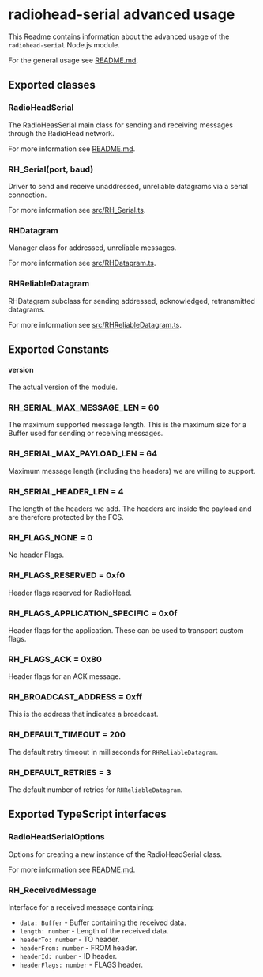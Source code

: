 # radiohead-serial advanced usage

This Readme contains information about the advanced usage of the `radiohead-serial` Node.js module.

For the general usage see [README.md](https://github.com/crycode-de/node-radiohead-serial/blob/master/README.md).


## Exported classes

### RadioHeadSerial
The RadioHeasSerial main class for sending and receiving messages through the RadioHead network.

For more information see [README.md](https://github.com/crycode-de/node-radiohead-serial/blob/master/README.md#radioheadserialoptions-radioheadserialoptions).

### RH_Serial(port, baud)
Driver to send and receive unaddressed, unreliable datagrams via a serial connection.

For more information see [src/RH_Serial.ts](https://github.com/crycode-de/node-radiohead-serial/blob/master/src/RH_Serial.ts).


### RHDatagram
Manager class for addressed, unreliable messages.

For more information see [src/RHDatagram.ts](https://github.com/crycode-de/node-radiohead-serial/blob/master/src/RHDatagram.ts).

### RHReliableDatagram
RHDatagram subclass for sending addressed, acknowledged, retransmitted datagrams.

For more information see [src/RHReliableDatagram.ts](https://github.com/crycode-de/node-radiohead-serial/blob/master/src/RHReliableDatagram.ts).


## Exported Constants

#### version
The actual version of the module.

### RH_SERIAL_MAX_MESSAGE_LEN = 60
The maximum supported message length.
This is the maximum size for a Buffer used for sending or receiving messages.

### RH_SERIAL_MAX_PAYLOAD_LEN = 64
Maximum message length (including the headers) we are willing to support.

### RH_SERIAL_HEADER_LEN = 4
The length of the headers we add.
The headers are inside the payload and are therefore protected by the FCS.

### RH_FLAGS_NONE = 0
No header Flags.

### RH_FLAGS_RESERVED = 0xf0
Header flags reserved for RadioHead.

### RH_FLAGS_APPLICATION_SPECIFIC = 0x0f
Header flags for the application.
These can be used to transport custom flags.

### RH_FLAGS_ACK = 0x80
Header flags for an ACK message.

### RH_BROADCAST_ADDRESS = 0xff
This is the address that indicates a broadcast.

### RH_DEFAULT_TIMEOUT = 200
The default retry timeout in milliseconds for `RHReliableDatagram`.

### RH_DEFAULT_RETRIES = 3
The default number of retries for `RHReliableDatagram`.


## Exported TypeScript interfaces

### RadioHeadSerialOptions
Options for creating a new instance of the RadioHeadSerial class.

For more information see [README.md](https://github.com/crycode-de/node-radiohead-serial/blob/master/README.md#radioheadserialoptions).

### RH_ReceivedMessage
Interface for a received message containing:
* `data: Buffer` - Buffer containing the received data.
* `length: number` - Length of the received data.
* `headerTo: number` - TO header.
* `headerFrom: number` - FROM header.
* `headerId: number` - ID header.
* `headerFlags: number` - FLAGS header.
